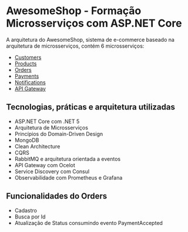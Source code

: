 # AwesomeShop - Formação Microsserviços com ASP.NET Core

A arquitetura do AwesomeShop, sistema de e-commerce baseado na arquitetura de microsserviços, contém 6 microsserviços:
- [Customers](https://github.com/OtavioKoike/AwesomeShop/tree/master/AwesomeShop.Services.Customers)
- [Products](https://github.com/OtavioKoike/AwesomeShop/tree/master/AwesomeShop.Services.Products)
- [Orders](https://github.com/OtavioKoike/AwesomeShop/tree/master/AwesomeShop.Services.Orders)
- [Payments](https://github.com/OtavioKoike/AwesomeShop/tree/master/AwesomeShop.Services.Payments)
- [Notifications](https://github.com/OtavioKoike/AwesomeShop/tree/master/AwesomeShop.Services.Notifications)
- [API Gateway](https://github.com/OtavioKoike/AwesomeShop/tree/master/AwesomeShop.Services.ApiGateway)

## Tecnologias, práticas e arquitetura utilizadas
- ASP.NET Core com .NET 5
- Arquitetura de Microsserviços
- Princípios do Domain-Driven Design
- MongoDB
- Clean Architecture
- CQRS
- RabbitMQ e arquitetura orientada a eventos
- API Gateway com Ocelot 
- Service Discovery com Consul
- Observabilidade com Prometheus e Grafana

## Funcionalidades do Orders
- Cadastro
- Busca por Id
- Atualização de Status consumindo evento PaymentAccepted
